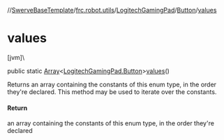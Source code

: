 //[SwerveBaseTemplate](../../../../index.md)/[frc.robot.utils](../../index.md)/[LogitechGamingPad](../index.md)/[Button](index.md)/[values](values.md)

# values

[jvm]\

public static [Array](https://kotlinlang.org/api/latest/jvm/stdlib/kotlin/-array/index.html)&lt;[LogitechGamingPad.Button](index.md)&gt;[values](values.md)()

Returns an array containing the constants of this enum type, in the order they're declared. This method may be used to iterate over the constants.

#### Return

an array containing the constants of this enum type, in the order they're declared
